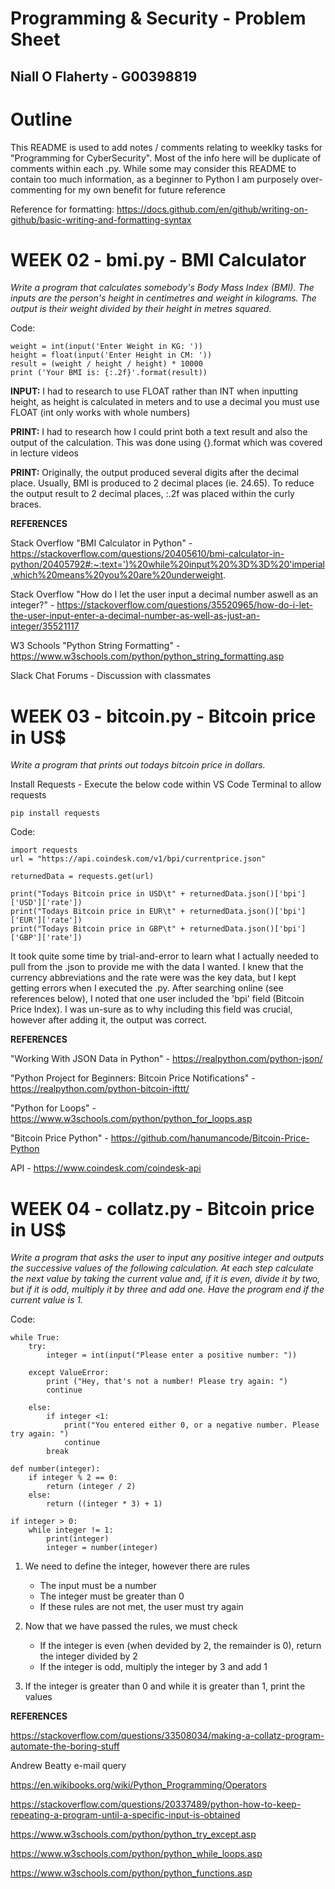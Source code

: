 # Programming & Security - Problem Sheet
## Niall O Flaherty - G00398819

# Outline
This README is used to add notes / comments relating to weeklky tasks for "Programming for CyberSecurity". Most of the info here will be duplicate of comments within
each .py. While some may consider this README to contain too much information, as a beginner to Python I am purposely over-commenting for my own benefit for 
future reference

Reference for formatting: https://docs.github.com/en/github/writing-on-github/basic-writing-and-formatting-syntax

# WEEK 02 - bmi.py - BMI Calculator
*Write a program that calculates somebody's Body Mass Index (BMI). The inputs are the person's height in centimetres and weight in kilograms. The output  is their weight divided by their height in metres squared.*

Code:
```
weight = int(input('Enter Weight in KG: '))
height = float(input('Enter Height in CM: '))
result = (weight / height / height) * 10000
print ('Your BMI is: {:.2f}'.format(result))
```

**INPUT:** I had to research to use FLOAT rather than INT when inputting height, as height is calculated in meters and to use a decimal you must use FLOAT
(int only works with whole numbers)

**PRINT:** I had to research how I could print both a text result and also the output of the calculation. This was done using {}.format which was covered in lecture videos

**PRINT:** Originally, the output produced several digits after the decimal place. Usually, BMI is produced to 2 decimal places (ie. 24.65). To reduce the output result to 2 decimal places, :.2f was placed within the curly braces.


**REFERENCES**

Stack Overflow "BMI Calculator in Python" - https://stackoverflow.com/questions/20405610/bmi-calculator-in-python/20405792#:~:text=')%20while%20input%20%3D%3D%20'imperial,which%20means%20you%20are%20underweight.

Stack Overflow "How do I let the user input a decimal number aswell as an integer?" - https://stackoverflow.com/questions/35520965/how-do-i-let-the-user-input-enter-a-decimal-number-as-well-as-just-an-integer/35521117

W3 Schools "Python String Formatting" - https://www.w3schools.com/python/python_string_formatting.asp

Slack Chat Forums - Discussion with classmates




# WEEK 03 - bitcoin.py - Bitcoin price in US$
*Write a program that prints out todays bitcoin price in dollars.*

Install Requests - Execute the below code within VS Code Terminal to allow requests
```
pip install requests
```

Code:
```
import requests
url = "https://api.coindesk.com/v1/bpi/currentprice.json"

returnedData = requests.get(url)

print("Todays Bitcoin price in USD\t" + returnedData.json()['bpi']['USD']['rate'])
print("Todays Bitcoin price in EUR\t" + returnedData.json()['bpi']['EUR']['rate'])
print("Todays Bitcoin price in GBP\t" + returnedData.json()['bpi']['GBP']['rate'])
```
It took quite some time by trial-and-error to learn what I actually needed to pull from the .json to provide me with the data I wanted. I knew that the currency abbreviations and the rate were was the key data, but I kept getting errors when I executed the .py. After searching online (see references below), I noted that one user included the 'bpi' field (Bitcoin Price Index). I was un-sure as to why including this field was crucial, however after adding it, the output was correct.

**REFERENCES**

"Working With JSON Data in Python" - https://realpython.com/python-json/

"Python Project for Beginners: Bitcoin Price Notifications" - https://realpython.com/python-bitcoin-ifttt/

"Python for Loops" - https://www.w3schools.com/python/python_for_loops.asp

"Bitcoin Price Python" - https://github.com/hanumancode/Bitcoin-Price-Python

API - https://www.coindesk.com/coindesk-api




# WEEK 04 - collatz.py - Bitcoin price in US$
*Write a program that asks the user to input any positive integer and outputs the successive values of the following calculation.
At each step calculate the next value by taking the current value and, if it is even, divide it by two, but if it is odd, multiply it by three and add one.
Have the program end if the current value is 1.*

Code:
```
while True:
    try:
        integer = int(input("Please enter a positive number: "))
  
    except ValueError:
        print ("Hey, that's not a number! Please try again: ")
        continue

    else: 
        if integer <1:
            print("You entered either 0, or a negative number. Please try again: ")
            continue
        break

def number(integer):
    if integer % 2 == 0:
        return (integer / 2)  
    else: 
        return ((integer * 3) + 1)    

if integer > 0:
    while integer != 1:
        print(integer)
        integer = number(integer)
```

1) We need to define the integer, however there are rules
    - The input must be a number
    - The integer must be greater than 0
    * If these rules are not met, the user must try again

2) Now that we have passed the rules, we must check
    - If the integer is even (when devided by 2, the remainder is 0), return the integer divided by 2
    - If the integer is odd, multiply the integer by 3 and add 1

3) If the integer is greater than 0 and while it is greater than 1, print the values

**REFERENCES**

https://stackoverflow.com/questions/33508034/making-a-collatz-program-automate-the-boring-stuff

Andrew Beatty e-mail query

https://en.wikibooks.org/wiki/Python_Programming/Operators

https://stackoverflow.com/questions/20337489/python-how-to-keep-repeating-a-program-until-a-specific-input-is-obtained

https://www.w3schools.com/python/python_try_except.asp

https://www.w3schools.com/python/python_while_loops.asp

https://www.w3schools.com/python/python_functions.asp
